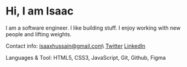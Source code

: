 # Hi, I am Isaac

I am a software engineer. I like building stuff. I enjoy working with new people and lifting weights. 

Contact info: isaaxhussain@gmail.com\\
[Twitter](https://twitter.com/IsaaxHussain) 
[LinkedIn](https://www.linkedin.com/in/isaac-hussain)

Languages & Tool: 
HTML5, CSS3, JavaScript, Git, Github, Figma

<!---
isaaxh/isaaxh is a ✨ special ✨ repository because its `README.md` (this file) appears on your GitHub profile.
You can click the Preview link to take a look at your changes.
--->
